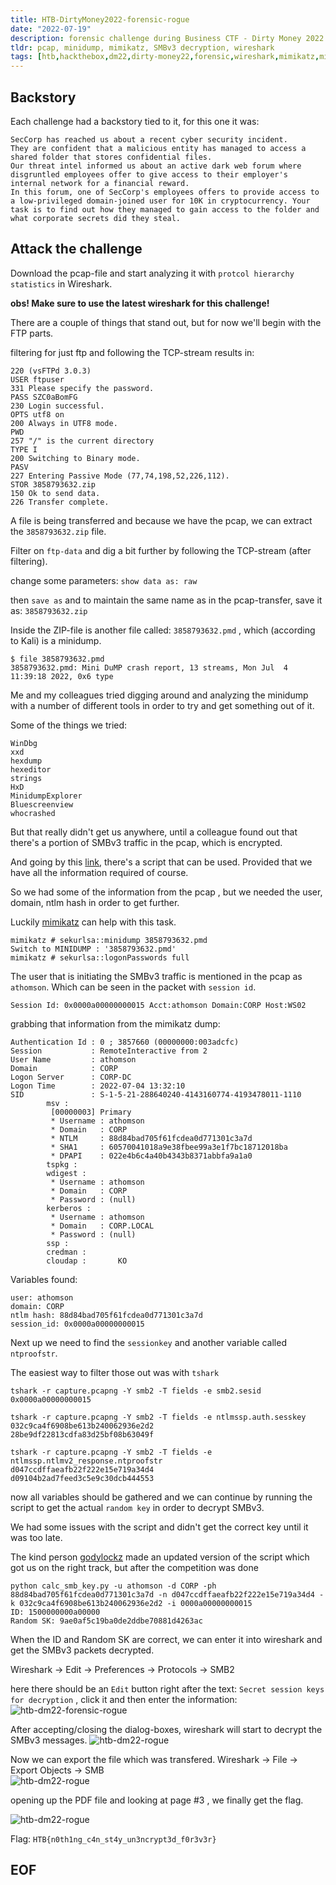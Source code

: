 ```yaml
---
title: HTB-DirtyMoney2022-forensic-rogue
date: "2022-07-19"
description: forensic challenge during Business CTF - Dirty Money 2022
tldr: pcap, minidump, mimikatz, SMBv3 decryption, wireshark
tags: [htb,hackthebox,dm22,dirty-money22,forensic,wireshark,mimikatz,minidump,pcap, smb-decrypt]
---
```


## Backstory
Each challenge had a backstory tied to it, for this one it was: 

```
SecCorp has reached us about a recent cyber security incident.  
They are confident that a malicious entity has managed to access a shared folder that stores confidential files.  
Our threat intel informed us about an active dark web forum where disgruntled employees offer to give access to their employer's internal network for a financial reward.  
In this forum, one of SecCorp's employees offers to provide access to a low-privileged domain-joined user for 10K in cryptocurrency. Your task is to find out how they managed to gain access to the folder and what corporate secrets did they steal.
```


## Attack the challenge
Download the pcap-file and start analyzing it with `protcol hierarchy statistics` in Wireshark.  

**obs! Make sure to use the latest wireshark for this challenge!**

There are a couple of things that stand out, but for now we'll begin with the FTP parts.

filtering for just ftp and following the TCP-stream results in: 
```shell
220 (vsFTPd 3.0.3)
USER ftpuser
331 Please specify the password.
PASS SZC0aBomFG
230 Login successful.
OPTS utf8 on
200 Always in UTF8 mode.
PWD
257 "/" is the current directory
TYPE I
200 Switching to Binary mode.
PASV
227 Entering Passive Mode (77,74,198,52,226,112).
STOR 3858793632.zip
150 Ok to send data.
226 Transfer complete.
```

A file is being transferred and because we have the pcap, we can extract the `3858793632.zip` file. 

Filter on `ftp-data` and dig a bit further by following the TCP-stream (after filtering).

change some parameters: 
`show data as: raw`

then `save as` and to maintain the same name as in the pcap-transfer, save it as: `3858793632.zip`  

Inside the ZIP-file is another file called: `3858793632.pmd` , which (according to Kali) is a minidump. 

```shell
$ file 3858793632.pmd 
3858793632.pmd: Mini DuMP crash report, 13 streams, Mon Jul  4 11:39:18 2022, 0x6 type
```

Me and my colleagues tried digging around and analyzing the minidump with a number of different tools in order to try and get something out of it. 

Some of the things we tried: 
```shell
WinDbg
xxd
hexdump
hexeditor
strings
HxD
MinidumpExplorer
Bluescreenview
whocrashed
```

But that really didn't get us anywhere, until a colleague found out that there's a portion of SMBv3 traffic in the pcap, which is encrypted.

And going by this [link](https://medium.com/maverislabs/decrypting-smb3-traffic-with-just-a-pcap-absolutely-maybe-712ed23ff6a2), there's a script that can be used. Provided that we have all the information required of course.

So we had some of the information from the pcap , but we needed the user, domain, ntlm hash  in order to get further. 

Luckily [mimikatz](https://abawazeeer.medium.com/using-mimikatz-to-get-cleartext-password-from-offline-memory-dump-76ed09fd3330) can help with this task.

```shell
mimikatz # sekurlsa::minidump 3858793632.pmd  
Switch to MINIDUMP : '3858793632.pmd'    
mimikatz # sekurlsa::logonPasswords full
```

The user that is initiating the SMBv3 traffic is mentioned in the pcap as `athomson`.  Which can be seen in the packet with `session id`. 

```
Session Id: 0x0000a00000000015 Acct:athomson Domain:CORP Host:WS02
```

grabbing that information from the mimikatz dump: 
```
Authentication Id : 0 ; 3857660 (00000000:003adcfc)
Session           : RemoteInteractive from 2
User Name         : athomson
Domain            : CORP
Logon Server      : CORP-DC
Logon Time        : 2022-07-04 13:32:10
SID               : S-1-5-21-288640240-4143160774-4193478011-1110
        msv :
         [00000003] Primary
         * Username : athomson
         * Domain   : CORP
         * NTLM     : 88d84bad705f61fcdea0d771301c3a7d
         * SHA1     : 60570041018a9e38fbee99a3e1f7bc18712018ba
         * DPAPI    : 022e4b6c4a40b4343b8371abbfa9a1a0
        tspkg :
        wdigest :
         * Username : athomson
         * Domain   : CORP
         * Password : (null)
        kerberos :
         * Username : athomson
         * Domain   : CORP.LOCAL
         * Password : (null)
        ssp :
        credman :
        cloudap :       KO

```

Variables found: 
```shell
user: athomson
domain: CORP
ntlm hash: 88d84bad705f61fcdea0d771301c3a7d
session_id: 0x0000a00000000015
```

Next up we need to find the `sessionkey` and another variable called `ntproofstr`. 

The easiest way to filter those out was with `tshark`

```shell
tshark -r capture.pcapng -Y smb2 -T fields -e smb2.sesid  
0x0000a00000000015  
  
tshark -r capture.pcapng -Y smb2 -T fields -e ntlmssp.auth.sesskey  
032c9ca4f6908be613b240062936e2d2  
28be9df22813cdfa83d25bf08b63049f  
  
tshark -r capture.pcapng -Y smb2 -T fields -e ntlmssp.ntlmv2_response.ntproofstr  
d047ccdffaeafb22f222e15e719a34d4  
d09104b2ad7feed3c5e9c30dcb444553
```

now all variables should be gathered and we can continue by running the script to get the actual `random key` in order to decrypt SMBv3. 

We had some issues with the script and didn't get the correct key until it was too late. 

The kind person [godylockz](https://gist.github.com/godylockz/71837f139bce120e12d8f7bf9f34d477) made an updated version of the script which got us on the right track, but after the competition was done

```shell
python calc_smb_key.py -u athomson -d CORP -ph 88d84bad705f61fcdea0d771301c3a7d -n d047ccdffaeafb22f222e15e719a34d4 -k 032c9ca4f6908be613b240062936e2d2 -i 0000a00000000015  
ID: 1500000000a00000  
Random SK: 9ae0af5c19ba0de2ddbe70881d4263ac
```

When the ID and Random SK are correct, we can enter it into wireshark and get the SMBv3 packets decrypted.

Wireshark -> Edit -> Preferences -> Protocols -> SMB2 

here there should be an `Edit` button right after the text: `Secret session keys for decryption` , click it and then enter the information: 
![htb-dm22-forensic-rogue](htb-dm22-rogue1.png)

After accepting/closing the dialog-boxes, wireshark will start to decrypt the SMBv3 messages.
![htb-dm22-rogue](htb-dm22-rogue3.png)

Now we can export the file which was transfered. 
Wireshark -> File -> Export Objects -> SMB   
![htb-dm22-rogue](htb-dm22-rogue2.png)

opening up the PDF file and looking at page #3 , we finally get the flag. 

![htb-dm22-rogue](htb-dm22-rogue4.png)

Flag: `HTB{n0th1ng_c4n_st4y_un3ncrypt3d_f0r3v3r}`


## EOF
